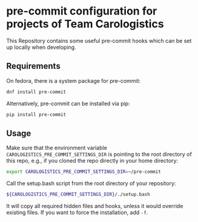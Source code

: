 # pre-commit configuration for projects of Team Carologistics
This Repository contains some useful pre-commit hooks which can be set up locally when developing.

## Requirements
On fedora, there is a system package for pre-commit:
```bash
dnf install pre-commit
```
Alternatively, pre-commit can be installed via pip:
```bash
pip install pre-commit
```
## Usage
Make sure that the environment variable
`CAROLOGISTICS_PRE_COMMIT_SETTINGS_DIR` is pointing to the root directory of this repo, e.g., if you cloned the repo directly in your home directory:
```bash
export CAROLOGISTICS_PRE_COMMIT_SETTINGS_DIR=~/pre-commit
```

Call the setup.bash script from the root directory of your repository:
```bash
${CAROLOGISTICS_PRE_COMMIT_SETTINGS_DIR}/./setup.bash
```
It will copy all required hidden files and hooks, unless it would override existing files.
If you want to force the installation, add `-f`.
